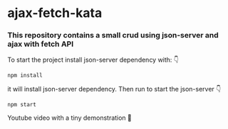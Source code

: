 # ajax-fetch-kata

### This repository contains a small crud using json-server and ajax with fetch API

To start the project install json-server dependency with:  :point_down:

``` node
npm install
```

it will install json-server dependency. Then run to start the json-server :point_down:

``` node
npm start
```

Youtube video with a tiny demonstration :red_circle:
